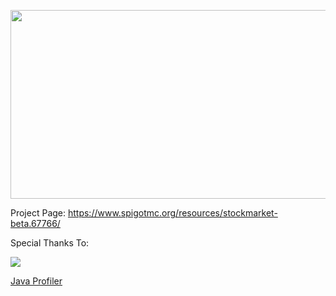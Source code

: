 <p align="center">
  <img width="854" height="302" src="https://i.imgur.com/73m1Ggp.png">
</p>

Project Page: https://www.spigotmc.org/resources/stockmarket-beta.67766/

Special Thanks To:

<img src="https://www.ej-technologies.com/images/product_banners/jprofiler_large.png">

[Java Profiler](https://www.ej-technologies.com/products/jprofiler/overview.html)